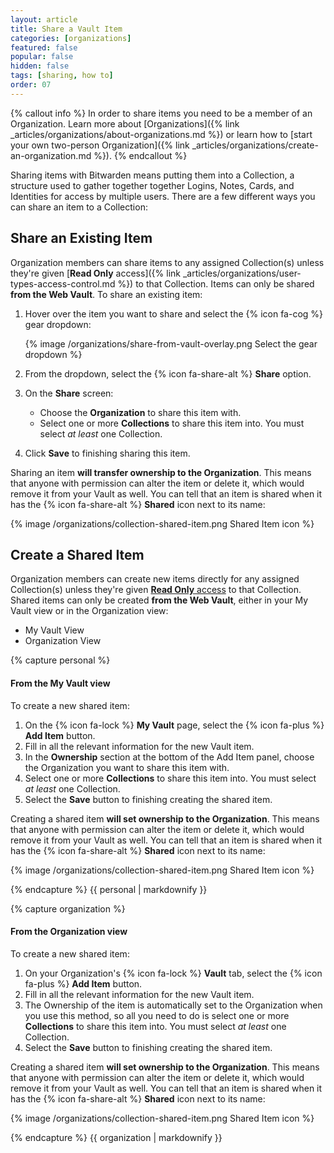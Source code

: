 ```yaml
---
layout: article
title: Share a Vault Item
categories: [organizations]
featured: false
popular: false
hidden: false
tags: [sharing, how to]
order: 07
---
```


{% callout info %}
In order to share items you need to be a member of an Organization. Learn more about [Organizations]({% link _articles/organizations/about-organizations.md %}) or learn how to [start your own two-person Organization]({% link _articles/organizations/create-an-organization.md %}).
{% endcallout %}

Sharing items with Bitwarden means putting them into a Collection, a structure used to gather together together Logins, Notes, Cards, and Identities for access by multiple users. There are a few different ways you can share an item to a Collection:

## Share an Existing Item

Organization members can share items to any assigned Collection(s) unless they're given [**Read Only** access]({% link _articles/organizations/user-types-access-control.md %}) to that Collection. Items can only be shared **from the Web Vault**. To share an existing item:

1. Hover over the item you want to share and select the {% icon fa-cog %} gear dropdown:

   {% image /organizations/share-from-vault-overlay.png Select the gear dropdown %}

2. From the dropdown, select the {% icon fa-share-alt %} **Share** option.
3. On the **Share** screen:

   - Choose the **Organization** to share this item with.
   - Select one or more **Collections** to share this item into. You must select *at least* one Collection.

5. Click **Save** to finishing sharing this item.

Sharing an item **will transfer ownership to the Organization**. This means that anyone with permission can alter the item or delete it, which would remove it from your Vault as well. You can tell that an item is shared when it has the {% icon fa-share-alt %} **Shared** icon next to its name:

{% image /organizations/collection-shared-item.png Shared Item icon %}

## Create a Shared Item

Organization members can create new items directly for any assigned Collection(s) unless they're given [**Read Only** access](https://bitwarden.com/help/article/user-types-access-control/) to that Collection. Shared items can only be created **from the Web Vault**, either in your My Vault view or in the Organization view:

<ul class="nav nav-tabs" id="myTab" role="tablist">
  <li class="nav-item" role="presentation">
    <a class="nav-link active" id="pertab" data-bs-toggle="tab" data-target="#personal" role="tab" aria-controls="pertab" aria-selected="true">My Vault View</a>
  </li>
  <li class="nav-item" role="presentation">
    <a class="nav-link" id="orgtab" data-bs-toggle="tab" data-target="#organization" role="tab" aria-controls="orgtab" aria-selected="false">Organization View</a>
  </li>
</ul>
<div class="tab-content" id="clientsContent">
  <div class="tab-pane show active" id="personal" role="tabpanel" aria-labelledby="pertab">
{% capture personal %}

#### From the My Vault view

To create a new shared item:

1. On the {% icon fa-lock %} **My Vault** page, select the {% icon fa-plus %} **Add Item** button.
2. Fill in all the relevant information for the new Vault item.
3. In the **Ownership** section at the bottom of the Add Item panel, choose the Organization you want to share this item with.
4. Select one or more **Collections** to share this item into. You must select *at least* one Collection.
5. Select the **Save** button to finishing creating the shared item.

Creating a shared item **will set ownership to the Organization**. This means that anyone with permission can alter the item or delete it, which would remove it from your Vault as well. You can tell that an item is shared when it has the {% icon fa-share-alt %} **Shared** icon next to its name:

{% image /organizations/collection-shared-item.png Shared Item icon %}

{% endcapture %}
{{ personal | markdownify }}
  </div>
  <div class="tab-pane" id="organization" role="tabpanel" aria-labelledby="orgtab">
{% capture organization %}

#### From the Organization view

To create a new shared item:

1. On your Organization's {% icon fa-lock %} **Vault** tab, select the {% icon fa-plus %} **Add Item** button.
2. Fill in all the relevant information for the new Vault item.
3. The Ownership of the item is automatically set to the Organization when you use this method, so all you need to do is select one or more **Collections** to share this item into. You must select *at least* one Collection.
4. Select the **Save** button to finishing creating the shared item.

Creating a shared item **will set ownership to the Organization**. This means that anyone with permission can alter the item or delete it, which would remove it from your Vault as well. You can tell that an item is shared when it has the {% icon fa-share-alt %} **Shared** icon next to its name:

{% image /organizations/collection-shared-item.png Shared Item icon %}

{% endcapture %}
{{ organization | markdownify }}
  </div>
</div>
